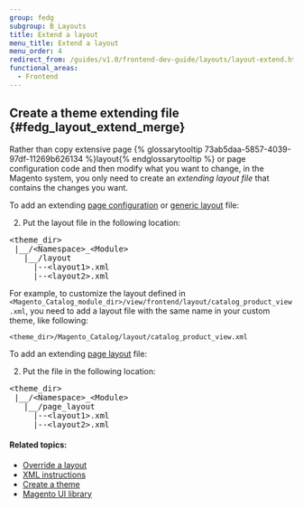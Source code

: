 ```yaml
---
group: fedg
subgroup: B_Layouts
title: Extend a layout
menu_title: Extend a layout
menu_order: 4
redirect_from: /guides/v1.0/frontend-dev-guide/layouts/layout-extend.html
functional_areas:
  - Frontend
---
```


## Create a theme extending file {#fedg_layout_extend_merge}

Rather than copy extensive page {% glossarytooltip 73ab5daa-5857-4039-97df-11269b626134 %}layout{% endglossarytooltip %} or page configuration code and then modify what you want to change, in the Magento system, you only need to create an *extending layout file* that contains the changes you want. 


To add an extending <a href="{{ page.baseurl }}/frontend-dev-guide/layouts/layout-types.html#layout-types-conf" target="_blank">page configuration</a> or <a href="{{ page.baseurl }}/frontend-dev-guide/layouts/layout-types.html#layout-types-gen" target="_blank">generic layout</a> file:

2.	Put the layout file in the following location:
<pre>
&lt;theme_dir&gt;
&nbsp;|__/&lt;Namespace&gt;_&lt;Module&gt;
&nbsp;&nbsp;&nbsp;|__/layout
&nbsp;&nbsp;&nbsp;&nbsp;&nbsp;|--&lt;layout1&gt;.xml
&nbsp;&nbsp;&nbsp;&nbsp;&nbsp;|--&lt;layout2&gt;.xml
</pre>

For example, to customize the layout defined in `<Magento_Catalog_module_dir>/view/frontend/layout/catalog_product_view.xml`, you need to add a layout file with the same name in your custom theme, like following:

<code>&lt;theme_dir&gt;/Magento_Catalog/layout/catalog_product_view.xml</code>

To add an extending <a href="{{ page.baseurl }}/frontend-dev-guide/layouts/layout-types.html#layout-types-page" target="_blank">page layout</a> file:

2.	Put the file in the following location:
<pre>
&lt;theme_dir&gt;
&nbsp;|__/&lt;Namespace&gt;_&lt;Module&gt;
&nbsp;&nbsp;&nbsp;|__/page_layout
&nbsp;&nbsp;&nbsp;&nbsp;&nbsp;|--&lt;layout1&gt;.xml
&nbsp;&nbsp;&nbsp;&nbsp;&nbsp;|--&lt;layout2&gt;.xml
</pre>

<!--

## Processing extending layouts {#fedg_layout_extend_merge}

Magento merges layout files as follows:

1. For each layout file in the list:
	1. Loads layout handle declaration and layout instructions.
	2. Appends to the result in the following format:

<pre>
&lt;layouts&nbsp;xmlns:xsi=&quot;http://www.w3.org/2001/XMLSchema-instance&quot;&gt;
&nbsp;&nbsp;&nbsp;&nbsp;&lt;handle&nbsp;id=&quot;checkout_cart_index&quot;&nbsp;label=&quot;Shopping&nbsp;Cart&quot;&nbsp;type=&quot;page&quot;&nbsp;parent=&quot;default&quot;&gt;
&nbsp;&nbsp;&nbsp;&nbsp;&nbsp;&nbsp;&nbsp;&nbsp;&lt;!--&nbsp;Layout&nbsp;instructions&nbsp;from&nbsp;checkout_cart_index.xml&nbsp;--&gt;
&nbsp;&nbsp;&nbsp;&nbsp;&lt;/handle&gt;
&nbsp;&nbsp;&nbsp;&nbsp;&lt;handle&nbsp;id=&quot;checkout_onepage_index&quot;&nbsp;label=&quot;One&nbsp;Page&nbsp;Checkout&quot;&nbsp;type=&quot;page&quot;&nbsp;parent=&quot;default&quot;&gt;
&nbsp;&nbsp;&nbsp;&nbsp;&nbsp;&nbsp;&nbsp;&nbsp;&lt;!--&nbsp;Layout&nbsp;instructions&nbsp;from&nbsp;checkout_onepage_index.xml&nbsp;--&gt;
&nbsp;&nbsp;&nbsp;&nbsp;&lt;/handle&gt;
&nbsp;&nbsp;&nbsp;&nbsp;&lt;!--&nbsp;...&nbsp;--&gt;
&lt;/layouts&gt;
</pre>
Where a `handle ID` is defined by the name of the corresponding layout file, and handle attributes are defined by the attributes of the root layout node of this layout file.

2. Replaces the base {% glossarytooltip a05c59d3-77b9-47d0-92a1-2cbffe3f8622 %}URL{% endglossarytooltip %} placeholders in the result. -->

#### Related topics:

*	<a href="{{ page.baseurl }}/frontend-dev-guide/layouts/layout-override.html" target="_blank">Override a layout</a>
*	<a href="{{ page.baseurl }}/frontend-dev-guide/layouts/xml-instructions.html" target="_blank">XML instructions</a>
*	<a href="{{ page.baseurl }}/frontend-dev-guide/themes/theme-create.html" target="_blank">Create a theme</a>
*	<a href="{{ page.baseurl }}/frontend-dev-guide/css-topics/theme-ui-lib.html" target="_blank">Magento UI library</a>


